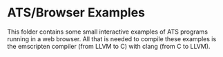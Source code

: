 # ATS/Browser Examples

This folder contains some small interactive examples of ATS programs
running in a web browser. All that is needed to compile these examples is
the emscripten compiler (from LLVM to C) with clang (from C to LLVM).

